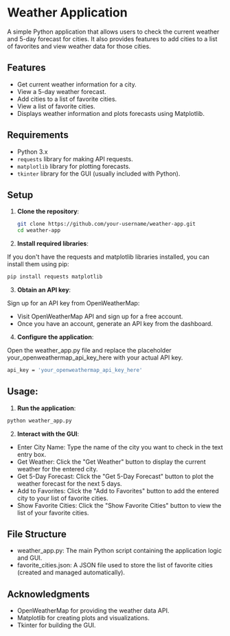 # Weather Application

A simple Python application that allows users to check the current weather and 5-day forecast for cities. It also provides features to add cities to a list of favorites and view weather data for those cities.

## Features

- Get current weather information for a city.
- View a 5-day weather forecast.
- Add cities to a list of favorite cities.
- View a list of favorite cities.
- Displays weather information and plots forecasts using Matplotlib.

## Requirements

- Python 3.x
- `requests` library for making API requests.
- `matplotlib` library for plotting forecasts.
- `tkinter` library for the GUI (usually included with Python).

## Setup

1. **Clone the repository**:

   ```sh
   git clone https://github.com/your-username/weather-app.git
   cd weather-app
   
2. **Install required libraries**:

If you don't have the requests and matplotlib libraries installed, you can install them using pip:

 ```sh
pip install requests matplotlib
 ```


3. **Obtain an API key**:

Sign up for an API key from OpenWeatherMap:

- Visit OpenWeatherMap API and sign up for a free account.
- Once you have an account, generate an API key from the dashboard.
4. **Configure the application**:

Open the weather_app.py file and replace the placeholder your_openweathermap_api_key_here with your actual API key.

 ```sh
api_key = 'your_openweathermap_api_key_here'
```
## Usage:
1. **Run the application**:
 ```sh
python weather_app.py
 ```
2. **Interact with the GUI**:

- Enter City Name: Type the name of the city you want to check in the text entry box.
- Get Weather: Click the "Get Weather" button to display the current weather for the entered city.
- Get 5-Day Forecast: Click the "Get 5-Day Forecast" button to plot the weather forecast for the next 5 days.
- Add to Favorites: Click the "Add to Favorites" button to add the entered city to your list of favorite cities.
- Show Favorite Cities: Click the "Show Favorite Cities" button to view the list of your favorite cities.
## File Structure
- weather_app.py: The main Python script containing the application logic and GUI.
- favorite_cities.json: A JSON file used to store the list of favorite cities (created and managed automatically).

## Acknowledgments
- OpenWeatherMap for providing the weather data API.
- Matplotlib for creating plots and visualizations.
- Tkinter for building the GUI.
